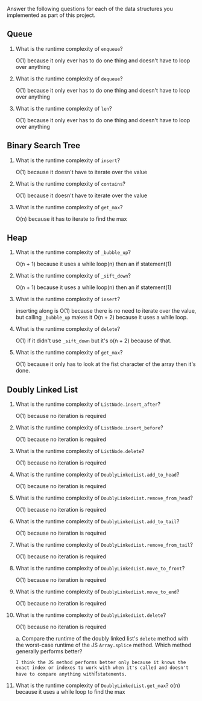 Answer the following questions for each of the data structures you implemented as part of this project.

## Queue

1. What is the runtime complexity of `enqueue`?

    O(1) because it only ever has to do one thing and doesn't have to loop over anything

2. What is the runtime complexity of `dequeue`?

    O(1) because it only ever has to do one thing and doesn't have to loop over anything

3. What is the runtime complexity of `len`?

    O(1) because it only ever has to do one thing and doesn't have to loop over anything

## Binary Search Tree

1. What is the runtime complexity of `insert`?

    O(1) because it doesn't have to iterate over the value

2. What is the runtime complexity of `contains`?

    O(1) because it doesn't have to iterate over the value

3. What is the runtime complexity of `get_max`?

    O(n) because it has to iterate to find the max

## Heap

1. What is the runtime complexity of `_bubble_up`?

    O(n + 1) because it uses a while loop(n) then an if statement(1)

2. What is the runtime complexity of `_sift_down`?

    O(n + 1) because it uses a while loop(n) then an if statement(1)

3. What is the runtime complexity of `insert`?

    inserting along is O(1) because there is no need to iterate over the value,
    but calling `_bubble_up` makes it O(n + 2) because it uses a while loop.

4. What is the runtime complexity of `delete`?

    O(1) if it didn't use `_sift_down` but it's o(n + 2) because of that.

5. What is the runtime complexity of `get_max`?

    O(1) because it only has to look at the fist character of the array then it's done.

## Doubly Linked List

1. What is the runtime complexity of `ListNode.insert_after`?

    O(1) because no iteration is required

2. What is the runtime complexity of `ListNode.insert_before`?

    O(1) because no iteration is required

3. What is the runtime complexity of `ListNode.delete`?

    O(1) because no iteration is required

4. What is the runtime complexity of `DoublyLinkedList.add_to_head`?

    O(1) because no iteration is required

5. What is the runtime complexity of `DoublyLinkedList.remove_from_head`?

    O(1) because no iteration is required

6. What is the runtime complexity of `DoublyLinkedList.add_to_tail`?

    O(1) because no iteration is required

7. What is the runtime complexity of `DoublyLinkedList.remove_from_tail`?

    O(1) because no iteration is required

8. What is the runtime complexity of `DoublyLinkedList.move_to_front`?

    O(1) because no iteration is required

9. What is the runtime complexity of `DoublyLinkedList.move_to_end`?

    O(1) because no iteration is required

10. What is the runtime complexity of `DoublyLinkedList.delete`?

    O(1) because no iteration is required

    a. Compare the runtime of the doubly linked list's `delete` method with the worst-case runtime of the JS `Array.splice` method. Which method generally performs better?

    `I think the JS method performs better only because it knows the exact index or indexes to work with when it's called and doesn't have to compare anything with`if`statements.`

<!-- I added this one because it was left out -->

11. What is the runtime complexity of `DoublyLinkedList.get_max`?
    o(n) because it uses a while loop to find the max

